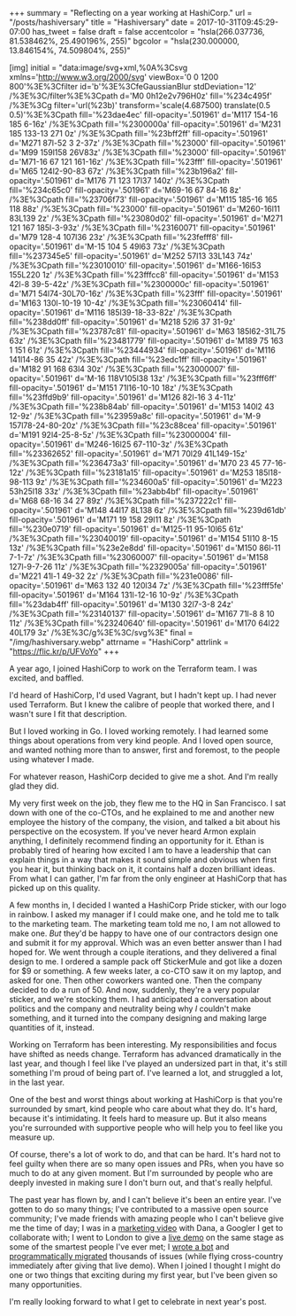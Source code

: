 +++
summary = "Reflecting on a year working at HashiCorp."
url = "/posts/hashiversary"
title = "Hashiversary"
date = 2017-10-31T09:45:29-07:00
has_tweet = false
draft = false
accentcolor = "hsla(266.037736, 81.538462%, 25.490196%, 255)"
bgcolor = "hsla(230.000000, 13.846154%, 74.509804%, 255)"

[img]
initial = "data:image/svg+xml,%0A%3Csvg xmlns='http://www.w3.org/2000/svg' viewBox='0 0 1200 800'%3E%3Cfilter id='b'%3E%3CfeGaussianBlur stdDeviation='12' /%3E%3C/filter%3E%3Cpath d='M0 0h12e2v796H0z' fill='%234c495f' /%3E%3Cg filter='url(%23b)' transform='scale(4.687500) translate(0.5 0.5)'%3E%3Cpath fill='%23dae4ec' fill-opacity='.501961' d='M117 154-16 185 6-16z' /%3E%3Cpath fill='%2300000a' fill-opacity='.501961' d='M231 185 133-13 271 0z' /%3E%3Cpath fill='%23bff2ff' fill-opacity='.501961' d='M271 87l-52 3 2-37z' /%3E%3Cpath fill='%23000' fill-opacity='.501961' d='M99 159l158 26V83z' /%3E%3Cpath fill='%23000' fill-opacity='.501961' d='M71-16 67 121 161-16z' /%3E%3Cpath fill='%23fff' fill-opacity='.501961' d='M65 124l2-90-83 67z' /%3E%3Cpath fill='%23b196a2' fill-opacity='.501961' d='M176 71 123 17l37 140z' /%3E%3Cpath fill='%234c65c0' fill-opacity='.501961' d='M69-16 67 84-16 8z' /%3E%3Cpath fill='%23706f73' fill-opacity='.501961' d='M115 185-16 165 118 88z' /%3E%3Cpath fill='%23000' fill-opacity='.501961' d='M260-16l11 83L139 2z' /%3E%3Cpath fill='%23080d02' fill-opacity='.501961' d='M271 121 167 185l-3-93z' /%3E%3Cpath fill='%23160071' fill-opacity='.501961' d='M79 128-4 107l36 23z' /%3E%3Cpath fill='%23fefff8' fill-opacity='.501961' d='M-15 104 5 49l63 73z' /%3E%3Cpath fill='%237345e5' fill-opacity='.501961' d='M252 57l13 33L143 74z' /%3E%3Cpath fill='%23010010' fill-opacity='.501961' d='M166-16l53 155L220 1z' /%3E%3Cpath fill='%23fffcc8' fill-opacity='.501961' d='M153 42l-8 39-5-42z' /%3E%3Cpath fill='%2300000c' fill-opacity='.501961' d='M71 54l74-30L70-16z' /%3E%3Cpath fill='%23fff' fill-opacity='.501961' d='M163 130l-10-19 10-4z' /%3E%3Cpath fill='%23060414' fill-opacity='.501961' d='M116 185l39-18-33-82z' /%3E%3Cpath fill='%238dd0ff' fill-opacity='.501961' d='M218 52l6 37 31-9z' /%3E%3Cpath fill='%23787c81' fill-opacity='.501961' d='M63 185l62-31L75 63z' /%3E%3Cpath fill='%23481779' fill-opacity='.501961' d='M189 75 163 1 151 61z' /%3E%3Cpath fill='%23444934' fill-opacity='.501961' d='M116 141l14-86 35 42z' /%3E%3Cpath fill='%23edc1ff' fill-opacity='.501961' d='M182 91 168 63l4 30z' /%3E%3Cpath fill='%23000007' fill-opacity='.501961' d='M-16 118V105l38 13z' /%3E%3Cpath fill='%23fff6ff' fill-opacity='.501961' d='M151 71l16-10-10 18z' /%3E%3Cpath fill='%23ffd9b9' fill-opacity='.501961' d='M126 82l-16 3 4-11z' /%3E%3Cpath fill='%238b84ab' fill-opacity='.501961' d='M153 140l2 43 12-9z' /%3E%3Cpath fill='%23959a8c' fill-opacity='.501961' d='M-9 157l78-24-80-20z' /%3E%3Cpath fill='%23c88cea' fill-opacity='.501961' d='M191 92l4-25-8-5z' /%3E%3Cpath fill='%23000004' fill-opacity='.501961' d='M246-16l25 67-110-3z' /%3E%3Cpath fill='%23362652' fill-opacity='.501961' d='M71 70l29 41L149-15z' /%3E%3Cpath fill='%236473a3' fill-opacity='.501961' d='M70 23 45 77-16-12z' /%3E%3Cpath fill='%23181a15' fill-opacity='.501961' d='M253 185l18-98-113 9z' /%3E%3Cpath fill='%234600a5' fill-opacity='.501961' d='M223 53h25l18 33z' /%3E%3Cpath fill='%23abb4bf' fill-opacity='.501961' d='M68 68-16 34 27 89z' /%3E%3Cpath fill='%237222c1' fill-opacity='.501961' d='M148 44l17 8L138 6z' /%3E%3Cpath fill='%239d61db' fill-opacity='.501961' d='M171 19 158 29l11 8z' /%3E%3Cpath fill='%230e0719' fill-opacity='.501961' d='M125-11 95-10l65 61z' /%3E%3Cpath fill='%23040019' fill-opacity='.501961' d='M154 51l10 8-15 13z' /%3E%3Cpath fill='%23e2e8dd' fill-opacity='.501961' d='M150 86l-11 7-1-7z' /%3E%3Cpath fill='%23060007' fill-opacity='.501961' d='M158 127l-9-7-26 11z' /%3E%3Cpath fill='%2329005a' fill-opacity='.501961' d='M221 41l-1 49-32 2z' /%3E%3Cpath fill='%231e0086' fill-opacity='.501961' d='M63 132 40 120l34 7z' /%3E%3Cpath fill='%23fff5fe' fill-opacity='.501961' d='M164 131l-12-16 10-9z' /%3E%3Cpath fill='%23dab4ff' fill-opacity='.501961' d='M130 32l7-3-8 24z' /%3E%3Cpath fill='%23140137' fill-opacity='.501961' d='M167 71l-8 8 10 11z' /%3E%3Cpath fill='%23240640' fill-opacity='.501961' d='M170 64l22 40L179 3z' /%3E%3C/g%3E%3C/svg%3E"
final = "/img/hashiversary.webp"
attrname = "HashiCorp"
attrlink = "https://flic.kr/p/UFVoYo"
+++

A year ago, I joined HashiCorp to work on the Terraform team. I was excited, and baffled.

I'd heard of HashiCorp, I'd used Vagrant, but I hadn't kept up. I had never used Terraform. But I knew the calibre of people that worked there, and I wasn't sure I fit that description.

But I loved working in Go. I loved working remotely. I had learned some things about operations from very kind people. And I loved open source, and wanted nothing more than to answer, first and foremost, to the people using whatever I made.

For whatever reason, HashiCorp decided to give me a shot. And I'm really glad they did.

My very first week on the job, they flew me to the HQ in San Francisco. I sat down with one of the co-CTOs, and he explained to me and another new employee the history of the company, the vision, and talked a bit about his perspective on the ecosystem. If you've never heard Armon explain anything, I definitely recommend finding an opportunity for it. Ethan is probably tired of hearing how excited I am to have a leadership that can explain things in a way that makes it sound simple and obvious when first you hear it, but thinking back on it, it contains half a dozen brilliant ideas. From what I can gather, I'm far from the only engineer at HashiCorp that has picked up on this quality.

A few months in, I decided I wanted a HashiCorp Pride sticker, with our logo in rainbow. I asked my manager if I could make one, and he told me to talk to the marketing team. The marketing team told me no, I am not allowed to make one. _But_ they'd be happy to have one of our contractors design one and submit it for my approval. Which was an even better answer than I had hoped for. We went through a couple iterations, and they delivered a final design to me. I ordered a sample pack off StickerMule and got like a dozen for $9 or something. A few weeks later, a co-CTO saw it on my laptop, and asked for one. Then other coworkers wanted one. Then the company decided to do a run of 50. And now, suddenly, they're a very popular sticker, and we're stocking them. I had anticipated a conversation about politics and the company and neutrality being why _I_ couldn't make something, and it turned into the company designing and making large quantities of it, instead.

Working on Terraform has been interesting. My responsibilities and focus have shifted as needs change. Terraform has advanced dramatically in the last year, and though I feel like I've played an undersized part in that, it's still something I'm proud of being part of. I've learned a lot, and struggled a lot, in the last year.

One of the best and worst things about working at HashiCorp is that you're surrounded by smart, kind people who care about what they do. It's hard, because it's intimidating. It feels hard to measure up. But it also means you're surrounded with supportive people who will help you to feel like you measure up.

Of course, there's a lot of work to do, and that can be hard. It's hard not to feel guilty when there are so many open issues and PRs, when you have so much to do at any given moment. But I'm surrounded by people who are deeply invested in making sure I don't burn out, and that's really helpful.

The past year has flown by, and I can't believe it's been an entire year. I've gotten to do so many things; I've contributed to a massive open source community; I've made friends with amazing people who I can't believe give me the time of day; I was in a [marketing video][google video] with Dana, a Googler I get to collaborate with; I went to London to give a [live demo][hashidays video] on the same stage as some of the smartest people I've ever met; I [wrote a bot][hashibot] and [programmatically migrated][issue migration] thousands of issues (while flying cross-country immediately after giving that live demo). When I joined I thought I might do one or two things that exciting during my first year, but I've been given so many opportunities.

I'm really looking forward to what I get to celebrate in next year's post.

[google video]: https://www.youtube.com/watch?v=1f-t0xIJvd4
[hashidays video]: https://www.youtube.com/watch?v=e42A4aBZUkQ
[hashibot]: https://www.hashicorp.com/blog/introducing-the-hashibot-github-bot
[issue migration]: https://www.hashicorp.com/blog/upcoming-provider-changes-in-terraform-0-10
